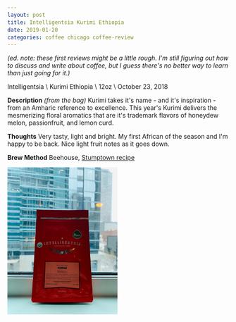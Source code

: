 ```yaml
---
layout: post
title: Intelligentsia Kurimi Ethiopia
date: 2019-01-20
categories: coffee chicago coffee-review
---
```


*(ed. note: these first reviews might be a little rough. I'm still figuring out how to discuss and write about coffee, but I guess there's no better way to learn than just going for it.)*

Intelligentsia \ Kurimi Ethiopia \ 12oz \ October 23, 2018

**Description**
*(from the bag)* Kurimi takes it's name - and it's inspiration - from an Amharic reference to excellence.
This year's Kurimi delivers the mesmerizing floral aromatics that are it's trademark flavors of honeydew melon, passionfruit, and lemon curd.

**Thoughts**
Very tasty, light and bright.
My first African of the season and I'm happy to be back.
Nice light fruit notes as it goes down.

**Brew Method**
Beehouse, [Stumptown recipe](https://www.stumptowncoffee.com/brew-guides/bee-house)

<img src="/assets/images/cr-1-1.jpg" alt="the coffee" width="250"/>
